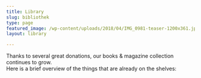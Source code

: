```yaml
---
title: Library
slug: bibliothek
type: page
featured_image: /wp-content/uploads/2018/04/IMG_0981-teaser-1200x361.jpg
layout: library

---
```

Thanks to several great donations, our books & magazine collection continues to grow.  
Here is a brief overview of the things that are already on the shelves:
